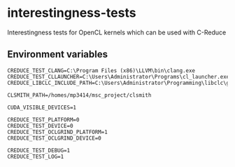 # interestingness-tests
Interestingness tests for OpenCL kernels which can be used with C-Reduce

## Environment variables
```
CREDUCE_TEST_CLANG=C:\Program Files (x86)\LLVM\bin\clang.exe
CREDUCE_TEST_CLLAUNCHER=C:\Users\Administrator\Programs\cl_launcher.exe
CREDUCE_LIBCLC_INCLUDE_PATH=C:\Users\Administrator\Programming\libclc\generic\include

CLSMITH_PATH=/homes/mp3414/msc_project/clsmith

CUDA_VISIBLE_DEVICES=1

CREDUCE_TEST_PLATFORM=0
CREDUCE_TEST_DEVICE=0
CREDUCE_TEST_OCLGRIND_PLATFORM=1
CREDUCE_TEST_OCLGRIND_DEVICE=0

CREDUCE_TEST_DEBUG=1
CREDUCE_TEST_LOG=1
```
